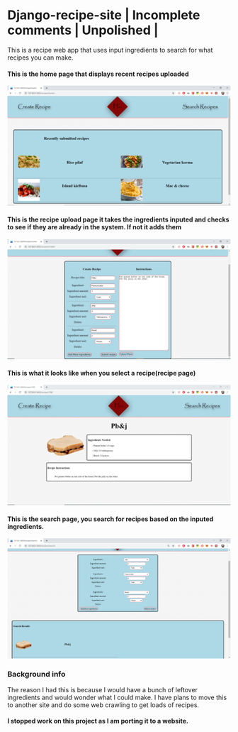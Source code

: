 # Django-recipe-site | Incomplete comments | Unpolished |
This is a recipe web app that uses input ingredients to search for what recipes you can make. 

#### This is the home page that displays recent recipes uploaded
![alt text](https://raw.githubusercontent.com/smartst3r/Django-recipe-site/master/readme_images/home.PNG)

#### This is the recipe upload page it takes the ingredients inputed and checks to see if they are already in the system. If not it adds them
![alt text](https://raw.githubusercontent.com/smartst3r/Django-recipe-site/master/readme_images/create.PNG)

#### This is what it looks like when you select a recipe(recipe page)
![alt text](https://raw.githubusercontent.com/smartst3r/Django-recipe-site/master/readme_images/recipepage.PNG)

#### This is the search page, you search for recipes based on the inputed ingredients.
![alt text](https://raw.githubusercontent.com/smartst3r/Django-recipe-site/master/readme_images/recipesearch.PNG)
 
 
### Background info
The reason I had this is because I would have a bunch of leftover ingredients and would wonder what I could make.
I have plans to move this to another site and do some web crawling to get loads of recipes.
 
#### I stopped work on this project as I am porting it to a website.
